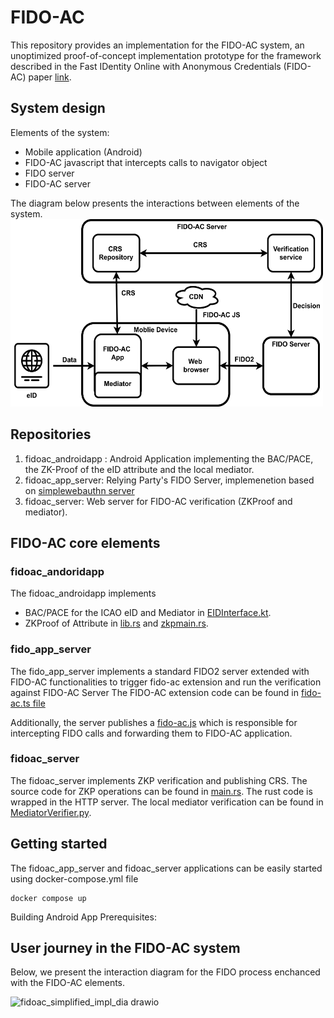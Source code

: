 # FIDO-AC

This repository provides an implementation for the FIDO-AC system, an unoptimized proof-of-concept implementation prototype for the framework described in the Fast IDentity Online with Anonymous Credentials (FIDO-AC) paper [link]().

## System design

Elements of the system:
* Mobile application (Android)
* FIDO-AC javascript that intercepts calls to navigator object
* FIDO server
* FIDO-AC server

The diagram below presents the interactions between elements of the system.
<img src="img/FIDO-AC.png" width="500" height="300">

## Repositories

1) fidoac_androidapp : Android Application implementing the BAC/PACE, the ZK-Proof of the eID attribute and the local mediator.
2) fidoac_app_server: Relying Party's FIDO Server, implemenetion based on [simplewebauthn server](https://github.com/MasterKale/SimpleWebAuthn/tree/master/packages/server#) 
3) fidoac_server: Web server for FIDO-AC verification (ZKProof and mediator).

## FIDO-AC core elements

### fidoac_andoridapp
The fidoac_androidapp implements
- BAC/PACE for the ICAO eID and Mediator in [EIDInterface.kt](fidoac_androidapp/app/src/main/java/anon/fidoac/EIDInterface.kt).
- ZKProof of Attribute in [lib.rs](fidoac_androidapp/rust/src/lib.rs) and [zkpmain.rs](fidoac_androidapp/rust/src/zkp/zkpmain.rs).

### fido_app_server
The fido_app_server implements a standard FIDO2 server extended with FIDO-AC functionalities to trigger fido-ac extension and run the verification against FIDO-AC Server 
The FIDO-AC extension code can be found in [fido-ac.ts file](fidoac_app_server/fido-ac.ts)

Additionally, the server publishes a [fido-ac.js](fidoac_app_server/public/fido-ac.js) which is responsible for intercepting FIDO calls and forwarding them to FIDO-AC application.

### fidoac_server
The fidoac_server implements ZKP verification and publishing CRS. The source code for ZKP operations can be found in [main.rs](fidoac_server/rust/src/main.rs).
The rust code is wrapped in the HTTP server. 
The local mediator verification can be found in [MediatorVerifier.py](fidoac_server/MediatorVerifier.py). 

## Getting started
The fidoac_app_server and fidoac_server applications can be easily started using docker-compose.yml file
```
docker compose up
```

Building Android App
Prerequisites:



## User journey in the FIDO-AC system
Below, we present the interaction diagram for the FIDO process enchanced with the FIDO-AC elements.

![fidoac_simplified_impl_dia drawio](https://user-images.githubusercontent.com/13492945/232001458-3bf2bbe5-2738-4a8a-b926-86ec6210a9cc.svg)

